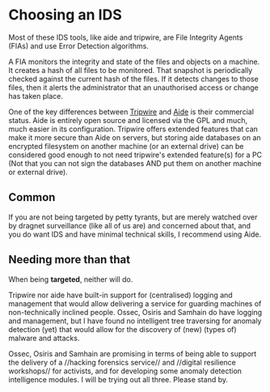 # Choosing an IDS

Most of these IDS tools, like aide and tripwire, are File Integrity Agents (FIAs) and use Error Detection algorithms. 

A FIA monitors the integrity and state of the files and objects on a machine. It creates a hash of all files to be monitored. That snapshot is periodically checked against the current hash of the files. If it detects changes to those files, then it alerts the administrator that an unauthorised access or change has taken place. 

One of the key differences between [Tripwire](Tripwire.md) and [Aide](Aide.md) is their commercial status. Aide is entirely open source and licensed via the GPL and much, much easier in its configuration. Tripwire offers extended features that can make it more secure than Aide on servers, but storing aide databases on an encrypted filesystem on another machine (or an external drive) can be considered good enough to not need tripwire's extended feature(s) for a PC (Not that you can not sign the databases AND put them on another machine or external drive).

## Common

If you are not being targeted by petty tyrants, but are merely watched over by dragnet surveillance (like all of us are) and concerned about that, and you do want IDS and have minimal technical skills, I recommend using Aide.

## Needing more than that 
When being **targeted**, neither will do. 

Tripwire nor aide have built-in support for (centralised) logging and management that would allow delivering a service for guarding machines of non-technically inclined people. Ossec, Osiris and Samhain do have logging and management, but I have found no intelligent tree traversing for anomaly detection (yet) that would allow for the discovery of (new) (types of) malware and attacks. 

Ossec, Osiris and Samhain are promising in terms of being able to support the delivery of a //hacking forensics service// and //digital resilience workshops// for activists, and for developing some anomaly detection intelligence modules. I will be trying out all three. Please stand by.
